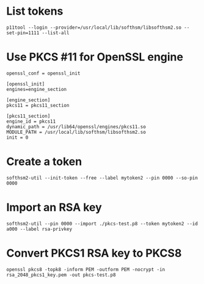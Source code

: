 # List tokens
`p11tool --login --provider=/usr/local/lib/softhsm/libsofthsm2.so --set-pin=1111 --list-all`

# Use PKCS #11 for OpenSSL engine
```
openssl_conf = openssl_init

[openssl_init]
engines=engine_section

[engine_section]
pkcs11 = pkcs11_section

[pkcs11_section]
engine_id = pkcs11
dynamic_path = /usr/lib64/openssl/engines/pkcs11.so
MODULE_PATH = /usr/local/lib/softhsm/libsofthsm2.so
init = 0
```

# Create a token
`softhsm2-util --init-token --free --label mytoken2 --pin 0000 --so-pin 0000`

# Import an RSA key
`softhsm2-util --pin 0000 --import ./pkcs-test.p8 --token mytoken2 --id a000 --label rsa-privkey`

# Convert PKCS1 RSA key to PKCS8
`openssl pkcs8 -topk8 -inform PEM -outform PEM -nocrypt -in rsa_2048_pkcs1_key.pem -out pkcs-test.p8`
